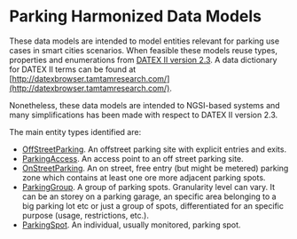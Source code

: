 # Parking Harmonized Data Models

These data models are intended to model entities relevant for parking use cases
in smart cities scenarios. When feasible these models reuse types, properties
and enumerations from
[DATEX II version 2.3](http://www.datex2.eu/content/parking-publications-extension-v10a).
A data dictionary for DATEX II terms can be found at
[http://datexbrowser.tamtamresearch.com/](http://datexbrowser.tamtamresearch.com/).

Nonetheless, these data models are intended to NGSI-based systems and many
simplifications has been made with respect to DATEX II version 2.3.

The main entity types identified are:

- [OffStreetParking](../OffStreetParking/doc/spec.md). An offstreet parking
    site with explicit entries and exits.
- [ParkingAccess](../ParkingAccess/doc/spec.md). An access point to an off
    street parking site.
- [OnStreetParking](../OnStreetParking/doc/spec.md). An on street, free entry
    (but might be metered) parking zone which contains at least one ore more
    adjacent parking spots.
- [ParkingGroup](../ParkingGroup/doc/spec.md). A group of parking spots.
    Granularity level can vary. It can be an storey on a parking garage, an
    specific area belonging to a big parking lot etc or just a group of spots,
    differentiated for an specific purpose (usage, restrictions, etc.).
- [ParkingSpot](../ParkingSpot/doc/spec.md). An individual, usually monitored,
    parking spot.
